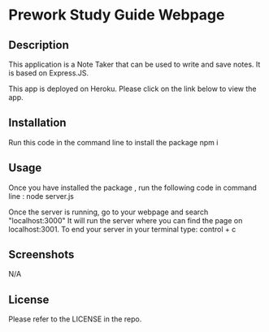 # Prework Study Guide Webpage

## Description
This application is a Note Taker that can be used to write and save notes. It is based on Express.JS.

This app is deployed on Heroku. Please click on the link below to view the app. 


## Installation

Run this code in the command line to install the package
npm i


## Usage

Once you have installed the package , run the following code in command line :
node server.js

Once the server is running, go to your webpage and search "localhost:3000" It will run the server where you can find the page on localhost:3001. To end your server in your terminal type: control + c

## Screenshots


N/A

## License

Please refer to the LICENSE in the repo.